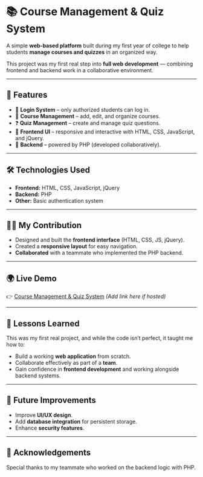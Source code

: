 # 📚 Course Management & Quiz System

A simple **web-based platform** built during my first year of college to help students **manage courses and quizzes** in an organized way.  

This project was my first real step into **full web development** — combining frontend and backend work in a collaborative environment.

---

## 🚀 Features

- 🔐 **Login System** – only authorized students can log in.  
- 📖 **Course Management** – add, edit, and organize courses.  
- ❓ **Quiz Management** – create and manage quiz questions.  
- 🎨 **Frontend UI** – responsive and interactive with HTML, CSS, JavaScript, and jQuery.  
- 🔗 **Backend** – powered by PHP (developed collaboratively).  

---

## 🛠️ Technologies Used

- **Frontend:** HTML, CSS, JavaScript, jQuery  
- **Backend:** PHP  
- **Other:** Basic authentication system  

---

## 👩‍💻 My Contribution

- Designed and built the **frontend interface** (HTML, CSS, JS, jQuery).  
- Created a **responsive layout** for easy navigation.  
- **Collaborated** with a teammate who implemented the PHP backend.  

---

## 🌍 Live Demo

👉 [Course Management & Quiz System](#) *(Add link here if hosted)*  

---

## 📖 Lessons Learned

This was my first real project, and while the code isn’t perfect, it taught me how to:  

- Build a working **web application** from scratch.  
- Collaborate effectively as part of a **team**.  
- Gain confidence in **frontend development** and working alongside backend systems.  

---

## 📌 Future Improvements

- Improve **UI/UX design**.  
- Add **database integration** for persistent storage.  
- Enhance **security features**.  

---

## 🤝 Acknowledgements

Special thanks to my teammate who worked on the backend logic with PHP.  

